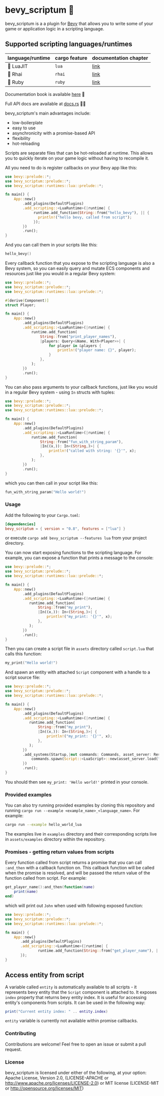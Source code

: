# bevy_scriptum 📜

bevy_scriptum is a a plugin for [Bevy](https://bevyengine.org/) that allows you to write some of your game or application logic in a scripting language.

 ## Supported scripting languages/runtimes

 | language/runtime  | cargo feature | documentation chapter                                           |
 | ----------------- | ------------- | --------------------------------------------------------------- |
 | 🌙 LuaJIT         | `lua`         | [link](https://jarkonik.github.io/bevy_scriptum/lua/lua.html)   |
 | 🌾 Rhai           | `rhai`        | [link](https://jarkonik.github.io/bevy_scriptum/rhai/rhai.html) |
 | 💎 Ruby           | `ruby`        | [link](https://jarkonik.github.io/bevy_scriptum/ruby/ruby.html) |

 Documentation book is available [here](https://jarkonik.github.io/bevy_scriptum/) 📖

 Full API docs are available at [docs.rs](https://docs.rs/bevy_scriptum/latest/bevy_scriptum/) 🧑‍💻

bevy_scriptum's main advantages include:
- low-boilerplate
- easy to use
- asynchronicity with a promise-based API
- flexibility
- hot-reloading

Scripts are separate files that can be hot-reloaded at runtime. This allows you to quickly iterate on your game logic without having to recompile it.

All you need to do is register callbacks on your Bevy app like this:
```rust
use bevy::prelude::*;
use bevy_scriptum::prelude::*;
use bevy_scriptum::runtimes::lua::prelude::*;

fn main() {
    App::new()
        .add_plugins(DefaultPlugins)
        .add_scripting::<LuaRuntime>(|runtime| {
             runtime.add_function(String::from("hello_bevy"), || {
               println!("hello bevy, called from script");
             });
        })
        .run();
}
```
And you can call them in your scripts like this:
```lua
hello_bevy()
```

Every callback function that you expose to the scripting language is also a Bevy system, so you can easily query and mutate ECS components and resources just like you would in a regular Bevy system:

```rust
use bevy::prelude::*;
use bevy_scriptum::prelude::*;
use bevy_scriptum::runtimes::lua::prelude::*;

#[derive(Component)]
struct Player;

fn main() {
    App::new()
        .add_plugins(DefaultPlugins)
        .add_scripting::<LuaRuntime>(|runtime| {
            runtime.add_function(
                String::from("print_player_names"),
                |players: Query<&Name, With<Player>>| {
                    for player in &players {
                        println!("player name: {}", player);
                    }
                },
            );
        })
        .run();
}
```

You can also pass arguments to your callback functions, just like you would in a regular Bevy system - using `In` structs with tuples:
```rust
use bevy::prelude::*;
use bevy_scriptum::prelude::*;
use bevy_scriptum::runtimes::lua::prelude::*;

fn main() {
    App::new()
        .add_plugins(DefaultPlugins)
        .add_scripting::<LuaRuntime>(|runtime| {
            runtime.add_function(
                String::from("fun_with_string_param"),
                |In((x,)): In<(String,)>| {
                    println!("called with string: '{}'", x);
                },
            );
        })
        .run();
}
```
which you can then call in your script like this:
```lua
fun_with_string_param("Hello world!")
```

### Usage

Add the following to your `Cargo.toml`:

```toml
[dependencies]
bevy_scriptum = { version = "0.8", features = ["lua"] }
```

or execute `cargo add bevy_scriptum --features lua` from your project directory.

You can now start exposing functions to the scripting language. For example, you can expose a function that prints a message to the console:

```rust
use bevy::prelude::*;
use bevy_scriptum::prelude::*;
use bevy_scriptum::runtimes::lua::prelude::*;

fn main() {
    App::new()
        .add_plugins(DefaultPlugins)
        .add_scripting::<LuaRuntime>(|runtime| {
           runtime.add_function(
               String::from("my_print"),
               |In((x,)): In<(String,)>| {
                   println!("my_print: '{}'", x);
               },
           );
        })
        .run();
}
```

Then you can create a script file in `assets` directory called `script.lua` that calls this function:

```lua
my_print("Hello world!")
```

And spawn an entity with attached `Script` component with a handle to a script source file:

```rust
use bevy::prelude::*;
use bevy_scriptum::prelude::*;
use bevy_scriptum::runtimes::lua::prelude::*;

fn main() {
    App::new()
        .add_plugins(DefaultPlugins)
        .add_scripting::<LuaRuntime>(|runtime| {
           runtime.add_function(
               String::from("my_print"),
               |In((x,)): In<(String,)>| {
                   println!("my_print: '{}'", x);
               },
           );
        })
        .add_systems(Startup,|mut commands: Commands, asset_server: Res<AssetServer>| {
            commands.spawn(Script::<LuaScript>::new(asset_server.load("script.lua")));
        })
        .run();
}
```

You should then see `my_print: 'Hello world!'` printed in your console.

### Provided examples

You can also try running provided examples by cloning this repository and running `cargo run --example <example_name>_<language_name>`.  For example:

```bash
cargo run --example hello_world_lua
```
The examples live in `examples` directory and their corresponding scripts live in `assets/examples` directory within the repository.

### Promises - getting return values from scripts

Every function called from script returns a promise that you can call `:and_then` with a callback function on. This callback function will be called when the promise is resolved, and will be passed the return value of the function called from script. For example:

```lua
get_player_name():and_then(function(name)
    print(name)
end)
```
which will print out `John` when used with following exposed function:

```rust
use bevy::prelude::*;
use bevy_scriptum::prelude::*;
use bevy_scriptum::runtimes::lua::prelude::*;

fn main() {
    App::new()
       .add_plugins(DefaultPlugins)
       .add_scripting::<LuaRuntime>(|runtime| {
               runtime.add_function(String::from("get_player_name"), || String::from("John"));
       });
}
````

## Access entity from script

A variable called `entity` is automatically available to all scripts - it represents bevy entity that the `Script` component is attached to.
It exposes `index` property that returns bevy entity index.
It is useful for accessing entity's components from scripts.
It can be used in the following way:
```lua
print("Current entity index: " .. entity.index)
```

`entity` variable is currently not available within promise callbacks.

### Contributing

Contributions are welcome! Feel free to open an issue or submit a pull request.

### License

bevy_scriptum is licensed under either of the following, at your option:
Apache License, Version 2.0, (LICENSE-APACHE or http://www.apache.org/licenses/LICENSE-2.0) or MIT license (LICENSE-MIT or http://opensource.org/licenses/MIT)
